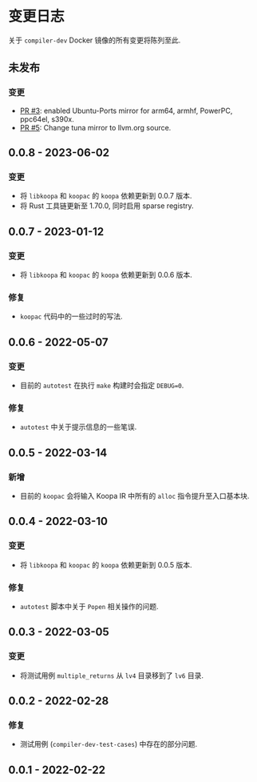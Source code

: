 # 变更日志

关于 `compiler-dev` Docker 镜像的所有变更将陈列至此.

## 未发布

### 变更

* [PR #3](https://github.com/pku-minic/compiler-dev/pull/3): enabled Ubuntu-Ports mirror for arm64, armhf, PowerPC, ppc64el, s390x.
* [PR #5](https://github.com/pku-minic/compiler-dev/pull/5): Change tuna mirror to llvm.org source.

## 0.0.8 - 2023-06-02

### 变更

* 将 `libkoopa` 和 `koopac` 的 `koopa` 依赖更新到 0.0.7 版本.
* 将 Rust 工具链更新至 1.70.0, 同时启用 sparse registry.

## 0.0.7 - 2023-01-12

### 变更

* 将 `libkoopa` 和 `koopac` 的 `koopa` 依赖更新到 0.0.6 版本.

### 修复

* `koopac` 代码中的一些过时的写法.

## 0.0.6 - 2022-05-07

### 变更

* 目前的 `autotest` 在执行 `make` 构建时会指定 `DEBUG=0`.

### 修复

* `autotest` 中关于提示信息的一些笔误.

## 0.0.5 - 2022-03-14

### 新增

* 目前的 `koopac` 会将输入 Koopa IR 中所有的 `alloc` 指令提升至入口基本块.

## 0.0.4 - 2022-03-10

### 变更

* 将 `libkoopa` 和 `koopac` 的 `koopa` 依赖更新到 0.0.5 版本.

### 修复

* `autotest` 脚本中关于 `Popen` 相关操作的问题.

## 0.0.3 - 2022-03-05

### 变更

* 将测试用例 `multiple_returns` 从 `lv4` 目录移到了 `lv6` 目录.

## 0.0.2 - 2022-02-28

### 修复

* 测试用例 (`compiler-dev-test-cases`) 中存在的部分问题.

## 0.0.1 - 2022-02-22
